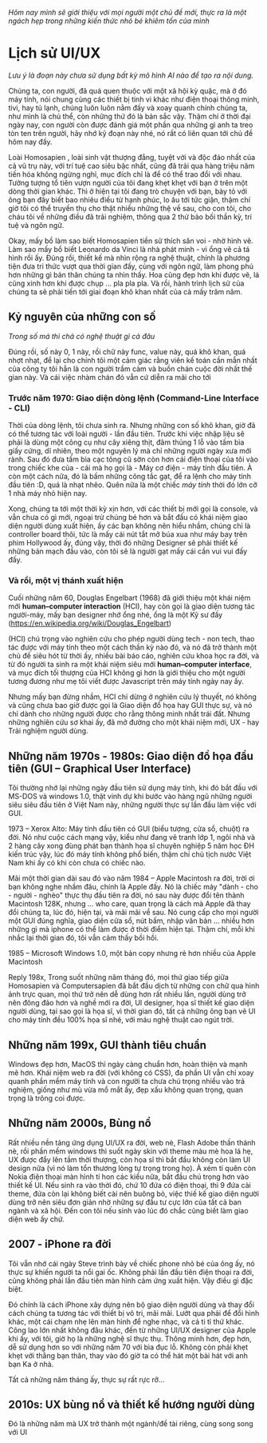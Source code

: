 _Hôm nay mình sẽ giới thiệu với mọi người một chủ đề mới, thực ra là một ngách hẹp trong những kiến thức nhỏ bé khiêm tốn của mình_

# Lịch sử UI/UX

_Lưu ý là đoạn này chưa sử dụng bất kỳ mô hình AI nào để tạo ra nội dung._

Chúng ta, con người, đã quá quen thuộc với một xã hội kỳ quặc, mà ở đó máy tính, nói chung cùng các thiết bị tinh vi khác như điện thoại thông minh, tivi, hay tủ lạnh, chúng luôn luôn nằm đấy và xoay quanh chính chúng ta, như mình là chủ thể, còn những thứ đó là bản sắc vậy. Thậm chí ở thời đại ngày nay, con người còn được đánh giá một phần qua những gì anh ta treo tòn ten trên người, hãy nhớ kỹ đoạn này nhé, nó rất có liên quan tới chủ đề hôm nay đấy.

Loài Homosapien , loài sinh vật thượng đẳng, tuyệt vời và độc đáo nhất của cả vũ trụ này, với trí tuệ cao siêu bậc nhất, cũng đã trải qua hàng triệu năm tiến hóa không ngừng nghỉ, mục đích chỉ là để có thể trao đổi với nhau. Tưởng tượng tổ tiên vượn người của tôi đang khẹt khẹt với bạn ở trên một dòng thời gian khác. Thì ở hiện tại tôi đang trò chuyện với bạn, bày tỏ với ông bạn đây biết bao nhiêu điều từ hạnh phúc, lo âu tới tức giận, thậm chí giờ tôi có thể truyền thụ cho thật nhiều những thệ về sau, cho con tôi, cho cháu tôi về những điều đã trải nghiệm, thông qua 2 thứ bảo bối thần kỳ, trí tuệ và ngôn ngữ.

Okay, mấy bồ làm sao biết Homosapien tiền sử thích săn voi - nhờ hình vẽ. Làm sao mấy bồ biết Leonardo da Vinci là nhà phát minh - vì ổng vẽ cả tá hình rồi ấy. Đúng rồi, thiết kế mà nhìn rộng ra nghệ thuật, chính là phương tiện đưa tri thức vượt qua thời gian đấy, cùng với ngôn ngữ, làm phong phú hơn những gì bản thân chúng ta nhìn thấy. Hoa cũng đẹp hơn khi được vẽ, lá cũng xinh hơn khi được chụp ... pla pla pla. Và rồi, hành trình lịch sử của chúng ta sẽ phải tiến tới giai đoạn khô khan nhất của cả mấy trăm năm.

## Kỷ nguyên của những con số

_Trong số má thì chả có nghệ thuật gì cả đâu_

Đúng rồi, số này 0, 1 này, rồi chữ này func, value này, quá khô khan, quá nhợt nhạt, để lại cho chính tôi một cảm giác rằng viên kế toán cần mẫn nhất của công ty tôi hẳn là con người trầm cảm và buồn chán cuộc đời nhất thế gian này. Và cái việc nhàm chán đó vẫn cứ diễn ra mãi cho tới

### Trước năm 1970: Giao diện dòng lệnh (Command-Line Interface - CLI)

Thời của dòng lệnh, tôi chưa sinh ra. Nhưng những con số khô khan, giờ đã có thể tương tác với loài người - lần đầu tiên. Trước khi việc nhập liệu sẽ phải là dùng một công cụ như cây xiêng thịt, đâm thủng 1 lỗ vào tấm bìa giấy cứng, dĩ nhiên, theo một nguyên lý mà chỉ những người ngày xưa mới rành. Sau đó đưa tấm bìa cạc tông cũ sờn còn hơn cái điện thoại của tôi vào trong chiếc khe của - cái mà họ gọi là - Máy cơ điện - máy tính đầu tiên. À còn một cách nữa, đó là bấm những công tắc gạt, để ra lệnh cho máy tính đầu tiên :D, quá là nhạt nhẽo. Quên nữa là một chiếc _máy tính_ thời đó lớn cỡ 1 nhà máy nhỏ hiện nay.

Xong, chúng ta tới một thời kỳ xịn hơn, với các thiết bị mới gọi là console, và vẫn chưa có gì mới, ngoại trừ chúng bé hơn và bắt đầu có khái niệm giao diện người dùng xuất hiện, ấy các bạn không nên hiểu nhầm, chúng chỉ là controller board thôi, tức là mấy cái nút tắt mở búa xua như máy bay trên phim Hollywood ấy, đúng vậy, thời đó những Designer sẽ phải thiết kế những bản mạch đầu vào, còn tôi sẽ là người gạt mấy cái cần vui vui đấy đấy.

### Và rồi, một vị thánh xuất hiện

Cuối những năm 60, Douglas Engelbart (1968) đã giới thiệu một khái niệm mới **human–computer interaction** (HCI), hay còn gọi là giao diện tương tác người-máy, mấy bạn designer nhớ ổng nhé, ổng là một Kỹ sư đấy (https://en.wikipedia.org/wiki/Douglas_Engelbart)

(HCI) chú trọng vào nghiên cứu cho phép người dùng tech - non tech, thao tác được với máy tính theo một cách thần kỳ nào đó, và nó đã trở thành một chủ đề siêu hót từ thời ấy, nhiều bài báo cáo, nghiên cứu khoa học ra đời, và từ đó người ta sinh ra một khái niệm siêu mới **human–computer interface**, và mục đích tối thượng của HCI không gì hơn là giới thiệu cho một người tương đương như mẹ tôi viết được Javascript trên máy tính ngày nay ấy.

Nhưng mấy bạn đừng nhầm, HCI chỉ dừng ở nghiên cứu lý thuyết, nó không và cũng chưa bao giờ được gọi là Giao diện đồ họa hay GUI thực sự, và nó chỉ dành cho những người được cho rằng thông minh nhất trái đất. Nhưng những nghiên cứu sơ khai ấy, đã mở đường cho một khái niệm mới, UX - hay Trải nghiệm người dùng.

## Những năm 1970s - 1980s: Giao diện đồ họa đầu tiên (GUI – Graphical User Interface)

Tôi thường nhớ lại những ngày đầu tiên sử dụng máy tính, khi đó bắt đầu với MS-DOS và windows 1.0, thật vinh dự khi bước vào hàng ngũ những người siêu siêu đầu tiên ở Việt Nam này, những người thực sự lần đầu làm việc với GUI.

1973 – Xerox Alto: Máy tính đầu tiên có GUI (biểu tượng, cửa sổ, chuột) ra đời. Nó như cuộc cách mạng vậy, kiểu như đang vẽ tranh lớp 1, ngôi nhà và 2 hàng cây xong đùng phát bạn thành họa sĩ chuyên nghiệp 5 năm học ĐH kiến trúc vậy, lúc đó máy tính không phổ biến, thậm chí chủ tịch nước Việt Nam khi ấy có khi còn chưa có chiếc nào.

Mãi một thời gian dài sau đó vào năm 1984 – Apple Macintosh ra đời, trời ơi bạn không nghe nhầm đâu, chính là Apple đấy. Nó là chiếc máy "dành - cho - người - nghèo" thực thụ đầu tiên ra đời, nó sau này được đổi tên thành Macintosh 128K, nhưng ... who care, quan trọng là cách mà Apple đã thay đổi chúng ta, lúc đó, hiện tại, và mãi mãi về sau. Nó cung cấp cho mọi người một GUI đúng nghĩa, giao diện cửa sổ, nút bấm, nhập văn bản ... nhiều hơn những gì mà iphone có thể làm được ở thời điểm hiện tại. Thậm chí, mỗi khi nhắc lại thời gian đó, tôi vẫn cảm thấy bồi hồi.

1985 – Microsoft Windows 1.0, một bản copy nhưng rẻ hơn nhiều của Apple Macintosh

Reply 198x, Trong suốt những năm tháng đó, mọi thứ giao tiếp giữa Homosapien và Computersapien đã bắt đầu dịch từ những con chữ qua hình ảnh trực quan, mọi thứ trở nên dễ dùng hơn rất nhiều lần, người dùng trở nên đông đảo hơn và nghề mới ra đời, UI designer, họa sĩ thiết kế giao diện người dùng, tại sao gọi là họa sĩ, vì thời gian đó, tất cả những ông bạn vẽ UI cho máy tính đều 100% họa sĩ nhé, với máu nghệ thuật cao ngút trời.

## Những năm 199x, GUI thành tiêu chuẩn

Windows đẹp hơn, MacOS thì ngày càng chuẩn hơn, hoàn thiện và mạnh mẽ hơn. Khái niệm web ra đời (với không có CSS), đa phần UI vẫn chỉ xoay quanh phần mềm máy tính và con người ta chưa chú trọng nhiều vào trả nghiệm, giống như mù vừa mổ mắt ấy, đẹp xấu không quan trọng, quan trọng là trông coi được.

## Những năm 2000s, Bùng nổ

Rất nhiều nền tảng ứng dụng UI/UX ra đời, web nè, Flash Adobe thần thánh nè, rồi phần mềm windows thì suốt ngày skin với theme màu mè hoa lá hẹ, UX được đẩy lên tầm thời thượng, còn họa sĩ thì bắt đầu không còn làm UI design nữa (vì nó làm tổn thương lòng tự trọng trong họ). À xém tí quên còn Nokia điện thoại màn hình tí hon các kiểu nữa, bắt đầu chú trọng hơn vào thiết kế UI. Nếu sinh ra vào thời đó, chứ 10 đứa có điện thoại, thì 9 đứa cài theme, đứa còn lại không biết cài nên buông bỏ, việc thiế kế giao diện người dùng trở nên siêu đơn giản nhờ những sự đầu tư cực lớn của tất cả ban ngành và xã hội. Đến con tôi nếu sinh vào lúc đó chắc cũng biết làm giao diện web ấy chứ.

## 2007 - iPhone ra đời

Tôi vẫn nhớ cái ngày Steve trình bày về chiếc phone nhỏ bé của ông ấy, nó thực sự khiến người ta nổi gai ốc. Không phải lần đầu tiên điện thoại ra đời, cũng không phải lần đầu tiên màn hình cảm ứng xuất hiện. Vậy điều gì đặc biệt.

Đó chính là cách iPhone xây dựng nên bộ giao diện người dùng và thay đổi cách chúng ta tương tác với thiết bị vô tri, mãi mãi. Lướt qua phải để đổi hình khác, một cái chạm nhẹ lên màn hình để nghe nhạc, và cả ti tỉ thứ khác. Công lao lớn nhất không đâu khác, đến từ những UI/UX designer của Apple khi ấy, với tôi, giờ họ là những nghệ sĩ thực thụ. Thông minh hơn, đẹp hơn, dễ sử dụng hơn so với những năm 70 với bìa đục lỗ. Không còn phải khẹt khẹt với thằng bạn thân, thay vào đó giờ ta có thể hát một bài hát với anh bạn Ka ở nhà.

Tất cả những năm tháng ấy, thực sự rất rực rỡ...

## 2010s: UX bùng nổ và thiết kế hướng người dùng

Đó là những năm mà UX trở thành một ngành/đề tài riêng, cùng song song với UI




